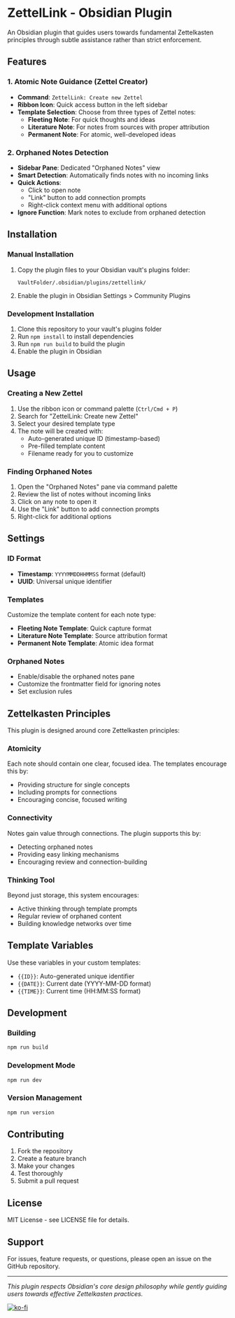 # ZettelLink - Obsidian Plugin

An Obsidian plugin that guides users towards fundamental Zettelkasten principles through subtle assistance rather than strict enforcement.

## Features

### 1. Atomic Note Guidance (Zettel Creator)
- **Command**: `ZettelLink: Create new Zettel`
- **Ribbon Icon**: Quick access button in the left sidebar
- **Template Selection**: Choose from three types of Zettel notes:
  - **Fleeting Note**: For quick thoughts and ideas
  - **Literature Note**: For notes from sources with proper attribution
  - **Permanent Note**: For atomic, well-developed ideas

### 2. Orphaned Notes Detection
- **Sidebar Pane**: Dedicated "Orphaned Notes" view
- **Smart Detection**: Automatically finds notes with no incoming links
- **Quick Actions**: 
  - Click to open note
  - "Link" button to add connection prompts
  - Right-click context menu with additional options
- **Ignore Function**: Mark notes to exclude from orphaned detection

## Installation

### Manual Installation
1. Copy the plugin files to your Obsidian vault's plugins folder:
   ```
   VaultFolder/.obsidian/plugins/zettellink/
   ```
2. Enable the plugin in Obsidian Settings > Community Plugins

### Development Installation
1. Clone this repository to your vault's plugins folder
2. Run `npm install` to install dependencies
3. Run `npm run build` to build the plugin
4. Enable the plugin in Obsidian

## Usage

### Creating a New Zettel
1. Use the ribbon icon or command palette (`Ctrl/Cmd + P`)
2. Search for "ZettelLink: Create new Zettel"
3. Select your desired template type
4. The note will be created with:
   - Auto-generated unique ID (timestamp-based)
   - Pre-filled template content
   - Filename ready for you to customize

### Finding Orphaned Notes
1. Open the "Orphaned Notes" pane via command palette
2. Review the list of notes without incoming links
3. Click on any note to open it
4. Use the "Link" button to add connection prompts
5. Right-click for additional options

## Settings

### ID Format
- **Timestamp**: `YYYYMMDDHHMMSS` format (default)
- **UUID**: Universal unique identifier

### Templates
Customize the template content for each note type:
- **Fleeting Note Template**: Quick capture format
- **Literature Note Template**: Source attribution format  
- **Permanent Note Template**: Atomic idea format

### Orphaned Notes
- Enable/disable the orphaned notes pane
- Customize the frontmatter field for ignoring notes
- Set exclusion rules

## Zettelkasten Principles

This plugin is designed around core Zettelkasten principles:

### Atomicity
Each note should contain one clear, focused idea. The templates encourage this by:
- Providing structure for single concepts
- Including prompts for connections
- Encouraging concise, focused writing

### Connectivity
Notes gain value through connections. The plugin supports this by:
- Detecting orphaned notes
- Providing easy linking mechanisms
- Encouraging review and connection-building

### Thinking Tool
Beyond just storage, this system encourages:
- Active thinking through template prompts
- Regular review of orphaned content
- Building knowledge networks over time

## Template Variables

Use these variables in your custom templates:
- `{{ID}}`: Auto-generated unique identifier
- `{{DATE}}`: Current date (YYYY-MM-DD format)
- `{{TIME}}`: Current time (HH:MM:SS format)

## Development

### Building
```bash
npm run build
```

### Development Mode
```bash
npm run dev
```

### Version Management
```bash
npm run version
```

## Contributing

1. Fork the repository
2. Create a feature branch
3. Make your changes
4. Test thoroughly
5. Submit a pull request

## License

MIT License - see LICENSE file for details.

## Support

For issues, feature requests, or questions, please open an issue on the GitHub repository.

---

*This plugin respects Obsidian's core design philosophy while gently guiding users towards effective Zettelkasten practices.*

[![ko-fi](https://ko-fi.com/img/githubbutton_sm.svg)](https://ko-fi.com/lt1010)
